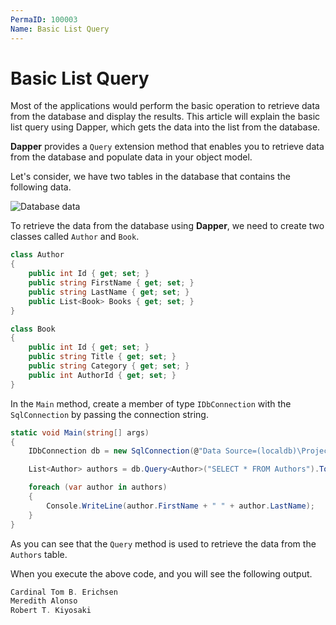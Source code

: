 ```yaml
---
PermaID: 100003
Name: Basic List Query
---
```


# Basic List Query

Most of the applications would perform the basic operation to retrieve data from the database and display the results. This article will explain the basic list query using Dapper, which gets the data into the list from the database.

**Dapper** provides a `Query` extension method that enables you to retrieve data from the database and populate data in your object model.

Let's consider, we have two tables in the database that contains the following data.

<img src="images/database-setup.png" alt="Database data">

To retrieve the data from the database using **Dapper**, we need to create two classes called `Author` and `Book`.

```csharp
class Author
{
    public int Id { get; set; }
    public string FirstName { get; set; }
    public string LastName { get; set; }
    public List<Book> Books { get; set; }
}

class Book
{
    public int Id { get; set; }
    public string Title { get; set; }
    public string Category { get; set; }
    public int AuthorId { get; set; }
}
```

In the `Main` method, create a member of type `IDbConnection` with the `SqlConnection` by passing the connection string.

```csharp
static void Main(string[] args)
{
    IDbConnection db = new SqlConnection(@"Data Source=(localdb)\ProjectsV13;Initial Catalog=BookStoreContext;Integrated Security=True;");

    List<Author> authors = db.Query<Author>("SELECT * FROM Authors").ToList();

    foreach (var author in authors)
    {
        Console.WriteLine(author.FirstName + " " + author.LastName);
    }
}
```

As you can see that the `Query` method is used to retrieve the data from the `Authors` table.

When you execute the above code, and you will see the following output.

```csharp
Cardinal Tom B. Erichsen
Meredith Alonso
Robert T. Kiyosaki
```
